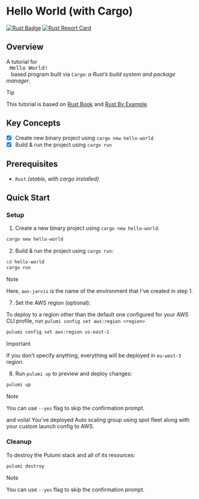 # Hello World (with Cargo)

[![Rust Badge](https://img.shields.io/badge/Rust-000000?style=flat&logo=rust&logoColor=white)](https://github.com/mohammadzainabbas/rust-from-dust/tree/main/hello-world) [![Rust Report Card](https://rust-reportcard.xuri.me/badge/github.com/mohammadzainabbas/rust-from-dust)](https://github.com/mohammadzainabbas/rust-from-dust/tree/main/hello-world) 

## Overview

A tutorial for <kbd> <br> Hello World! <br> </kbd> based program built via `Cargo`: _a Rust’s build system and package manager_.

> [!TIP]
> This tutorial is based on [Rust Book](https://doc.rust-lang.org/book/ch01-03-hello-cargo.html) and [Rust By Example](https://doc.rust-lang.org/rust-by-example/hello.html).

## Key Concepts

- [x] Create new binary project using `cargo new hello-world`
- [x] Build & run the project using `cargo run`

## Prerequisites

* `Rust` _(stable, with cargo installed)_

## Quick Start

### Setup

1. Create a new binary project using `cargo new hello-world`:

```bash
cargo new hello-world
```

2. Build & run the project using `cargo run`:

```bash
cd hello-world
cargo run
```

> [!NOTE]
> Here, `aws-jarvis` is the name of the environment that I've created in step 1.

7. Set the AWS region (optional):

To deploy to a region other than the default one configured for your AWS CLI profile, run `pulumi config set aws:region <region>`

```bash
pulumi config set aws:region us-east-1
```

> [!IMPORTANT] 
> If you don't specify anything, everything will be deployed in `eu-west-3` region.

8. Run `pulumi up` to preview and deploy changes:

```bash
pulumi up
```

> [!NOTE] 
> You can use `--yes` flag to skip the confirmation prompt.

and voila! You've deployed Auto scaling group using spot fleet along with your custom launch config to AWS.

### Cleanup

To destroy the Pulumi stack and all of its resources:

```bash
pulumi destroy
```

> [!NOTE] 
> You can use `--yes` flag to skip the confirmation prompt.